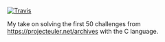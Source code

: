 [![Travis](https://travis-ci.com/redroc/projecteuler.svg?branch=master)](https://travis-ci.com/redroc/projecteuler)

My take on solving the first 50 challenges from https://projecteuler.net/archives with the C language.
